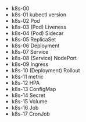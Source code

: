 
* k8s-00
* k8s-01 kubectl version
* k8s-02 Pod
* k8s-03 (Pod) Liveness
* k8s-04 (Pod) Sidecar
* k8s-05 ReplicaSet
* k8s-06 Deployment
* k8s-07 Service
* k8s-08 (Service) NodePort
* k8s-09 Ingress
* k8s-10 (Deployment) Rollout
* k8s-11 metric
* k8s-12 HPA
* k8s-13 ConfigMap
* k8s-14 Secret
* k8s-15 Volume
* k8s-16 Job
* k8s-17 CronJob
